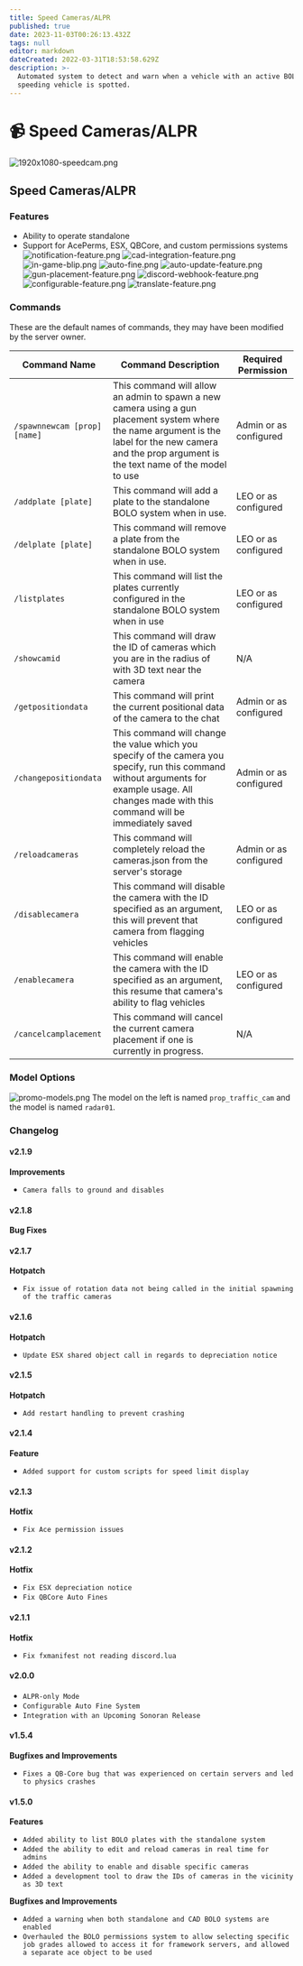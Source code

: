 ```yaml
---
title: Speed Cameras/ALPR
published: true
date: 2023-11-03T00:26:13.432Z
tags: null
editor: markdown
dateCreated: 2022-03-31T18:53:58.629Z
description: >-
  Automated system to detect and warn when a vehicle with an active BOLO or a
  speeding vehicle is spotted.
---
```


# 📹 Speed Cameras/ALPR

![1920x1080-speedcam.png](../../speed-camera/1920x1080-speedcam.png)

## Speed Cameras/ALPR

### Features

* Ability to operate standalone
* Support for AcePerms, ESX, QBCore, and custom permissions systems ![notification-feature.png](../../speed-camera/notification-feature.png) ![cad-integration-feature.png](../../speed-camera/cad-integration-feature.png) ![in-game-blip.png](../../speed-camera/in-game-blip.png) ![auto-fine.png](../../speed-camera/auto-fine.png) ![auto-update-feature.png](../../speed-camera/auto-update-feature.png) ![gun-placement-feature.png](../../speed-camera/gun-placement-feature.png) ![discord-webhook-feature.png](../../speed-camera/discord-webhook-feature.png) ![configurable-feature.png](../../speed-camera/configurable-feature.png) ![translate-feature.png](../../speed-camera/translate-feature.png)

### Commands

These are the default names of commands, they may have been modified by the server owner.

| Command Name                 | Command Description                                                                                                                                                                                    | Required Permission    |
| ---------------------------- | ------------------------------------------------------------------------------------------------------------------------------------------------------------------------------------------------------ | ---------------------- |
| `/spawnnewcam [prop] [name]` | This command will allow an admin to spawn a new camera using a gun placement system where the name argument is the label for the new camera and the prop argument is the text name of the model to use | Admin or as configured |
| `/addplate [plate]`          | This command will add a plate to the standalone BOLO system when in use.                                                                                                                               | LEO or as configured   |
| `/delplate [plate]`          | This command will remove a plate from the standalone BOLO system when in use.                                                                                                                          | LEO or as configured   |
| `/listplates`                | This command will list the plates currently configured in the standalone BOLO system when in use                                                                                                       | LEO or as configured   |
| `/showcamid`                 | This command will draw the ID of cameras which you are in the radius of with 3D text near the camera                                                                                                   | N/A                    |
| `/getpositiondata`           | This command will print the current positional data of the camera to the chat                                                                                                                          | Admin or as configured |
| `/changepositiondata`        | This command will change the value which you specify of the camera you specify, run this command without arguments for example usage. All changes made with this command will be immediately saved     | Admin or as configured |
| `/reloadcameras`             | This command will completely reload the cameras.json from the server's storage                                                                                                                         | Admin or as configured |
| `/disablecamera`             | This command will disable the camera with the ID specified as an argument, this will prevent that camera from flagging vehicles                                                                        | LEO or as configured   |
| `/enablecamera`              | This command will enable the camera with the ID specified as an argument, this resume that camera's ability to flag vehicles                                                                           | LEO or as configured   |
| `/cancelcamplacement`        | This command will cancel the current camera placement if one is currently in progress.                                                                                                                 | N/A                    |

### Model Options

![promo-models.png](../../speed-camera/promo-models.png) The model on the left is named `prop_traffic_cam` and the model is named `radar01`.

### Changelog

#### v2.1.9

**Improvements**

* `Camera falls to ground and disables`

#### v2.1.8

**Bug Fixes**

#### v2.1.7

**Hotpatch**

* `Fix issue of rotation data not being called in the initial spawning of the traffic cameras`

#### v2.1.6

**Hotpatch**

* `Update ESX shared object call in regards to depreciation notice`

#### v2.1.5

**Hotpatch**

* `Add restart handling to prevent crashing`

#### v2.1.4

**Feature**

* `Added support for custom scripts for speed limit display`

#### v2.1.3

**Hotfix**

* `Fix Ace permission issues`

#### v2.1.2

**Hotfix**

* `Fix ESX depreciation notice`
* `Fix QBCore Auto Fines`

#### v2.1.1

**Hotfix**

* `Fix fxmanifest not reading discord.lua`

#### v2.0.0

* `ALPR-only Mode`
* `Configurable Auto Fine System`
* `Integration with an Upcoming Sonoran Release`

#### v1.5.4

**Bugfixes and Improvements**

* `Fixes a QB-Core bug that was experienced on certain servers and led to physics crashes`

#### v1.5.0

**Features**

* `Added ability to list BOLO plates with the standalone system`
* `Added the ability to edit and reload cameras in real time for admins`
* `Added the ability to enable and disable specific cameras`
* `Added a development tool to draw the IDs of cameras in the vicinity as 3D text`

**Bugfixes and Improvements**

* `Added a warning when both standalone and CAD BOLO systems are enabled`
* `Overhauled the BOLO permissions system to allow selecting specific job grades allowed to access it for framework servers, and allowed a separate ace object to be used`
